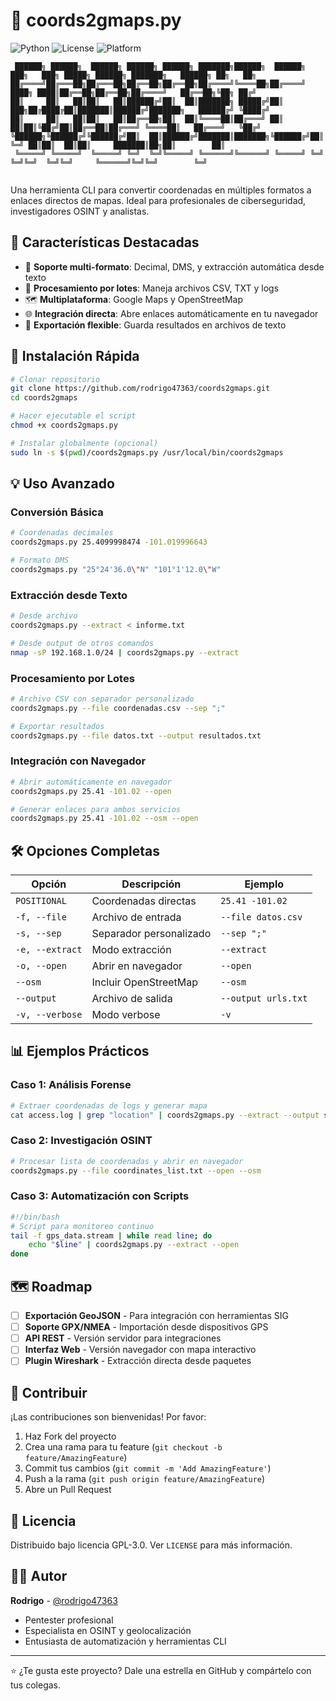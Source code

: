 # 📍 coords2gmaps.py

![Python](https://img.shields.io/badge/python-3.8%2B-blue)
![License](https://img.shields.io/badge/license-GPL--3.0-green)
![Platform](https://img.shields.io/badge/platform-Linux%20%7C%20Windows%20%7C%20macOS-lightgrey)

```
 ██████╗ ██████╗  ██████╗ ██████╗ ██████╗ ███████╗██████╗  ██████╗ ███╗   ███╗ █████╗ ██████╗ ███████╗   ██████╗ ██╗   ██╗
██╔════╝██╔═══██╗██╔═══██╗██╔══██╗██╔══██╗██╔════╝╚════██╗██╔════╝ ████╗ ████║██╔══██╗██╔══██╗██╔════╝   ██╔══██╗╚██╗ ██╔╝
██║     ██║   ██║██║   ██║██████╔╝██║  ██║███████╗ █████╔╝██║  ███╗██╔████╔██║███████║██████╔╝███████╗   ██████╔╝ ╚████╔╝ 
██║     ██║   ██║██║   ██║██╔══██╗██║  ██║╚════██║██╔═══╝ ██║   ██║██║╚██╔╝██║██╔══██║██╔═══╝ ╚════██║   ██╔═══╝   ╚██╔╝  
╚██████╗╚██████╔╝╚██████╔╝██║  ██║██████╔╝███████║███████╗╚██████╔╝██║ ╚═╝ ██║██║  ██║██║     ███████║██╗██║        ██║   
 ╚═════╝ ╚═════╝  ╚═════╝ ╚═╝  ╚═╝╚═════╝ ╚══════╝╚══════╝ ╚═════╝ ╚═╝     ╚═╝╚═╝  ╚═╝╚═╝     ╚══════╝╚═╝╚═╝        ╚═╝   
                                                                                                                          
```

Una herramienta CLI para convertir coordenadas en múltiples formatos a enlaces directos de mapas. Ideal para profesionales de ciberseguridad, investigadores OSINT y analistas.

## 🌟 Características Destacadas

- 🎯 **Soporte multi-formato**: Decimal, DMS, y extracción automática desde texto
- 📁 **Procesamiento por lotes**: Maneja archivos CSV, TXT y logs
- 🗺️ **Multiplataforma**: Google Maps y OpenStreetMap
- 🌐 **Integración directa**: Abre enlaces automáticamente en tu navegador
- 💾 **Exportación flexible**: Guarda resultados en archivos de texto

## 🚀 Instalación Rápida

```bash
# Clonar repositorio
git clone https://github.com/rodrigo47363/coords2gmaps.git
cd coords2gmaps

# Hacer ejecutable el script
chmod +x coords2gmaps.py

# Instalar globalmente (opcional)
sudo ln -s $(pwd)/coords2gmaps.py /usr/local/bin/coords2gmaps
```

## 💡 Uso Avanzado

### Conversión Básica
```bash
# Coordenadas decimales
coords2gmaps.py 25.4099998474 -101.019996643

# Formato DMS
coords2gmaps.py "25°24'36.0\"N" "101°1'12.0\"W"
```

### Extracción desde Texto
```bash
# Desde archivo
coords2gmaps.py --extract < informe.txt

# Desde output de otros comandos
nmap -sP 192.168.1.0/24 | coords2gmaps.py --extract
```

### Procesamiento por Lotes
```bash
# Archivo CSV con separador personalizado
coords2gmaps.py --file coordenadas.csv --sep ";"

# Exportar resultados
coords2gmaps.py --file datos.txt --output resultados.txt
```

### Integración con Navegador
```bash
# Abrir automáticamente en navegador
coords2gmaps.py 25.41 -101.02 --open

# Generar enlaces para ambos servicios
coords2gmaps.py 25.41 -101.02 --osm --open
```

## 🛠️ Opciones Completas

| Opción | Descripción | Ejemplo |
|--------|-------------|---------|
| `POSITIONAL` | Coordenadas directas | `25.41 -101.02` |
| `-f, --file` | Archivo de entrada | `--file datos.csv` |
| `-s, --sep` | Separador personalizado | `--sep ";"` |
| `-e, --extract` | Modo extracción | `--extract` |
| `-o, --open` | Abrir en navegador | `--open` |
| `--osm` | Incluir OpenStreetMap | `--osm` |
| `--output` | Archivo de salida | `--output urls.txt` |
| `-v, --verbose` | Modo verbose | `-v` |

## 📊 Ejemplos Prácticos

### Caso 1: Análisis Forense
```bash
# Extraer coordenadas de logs y generar mapa
cat access.log | grep "location" | coords2gmaps.py --extract --output suspicious_locations.txt
```

### Caso 2: Investigación OSINT
```bash
# Procesar lista de coordenadas y abrir en navegador
coords2gmaps.py --file coordinates_list.txt --open --osm
```

### Caso 3: Automatización con Scripts
```bash
#!/bin/bash
# Script para monitoreo continuo
tail -f gps_data.stream | while read line; do
    echo "$line" | coords2gmaps.py --extract --open
done
```

## 🗺️ Roadmap

- [ ] **Exportación GeoJSON** - Para integración con herramientas SIG
- [ ] **Soporte GPX/NMEA** - Importación desde dispositivos GPS
- [ ] **API REST** - Versión servidor para integraciones
- [ ] **Interfaz Web** - Versión navegador con mapa interactivo
- [ ] **Plugin Wireshark** - Extracción directa desde paquetes

## 🤝 Contribuir

¡Las contribuciones son bienvenidas! Por favor:

1. Haz Fork del proyecto
2. Crea una rama para tu feature (`git checkout -b feature/AmazingFeature`)
3. Commit tus cambios (`git commit -m 'Add AmazingFeature'`)
4. Push a la rama (`git push origin feature/AmazingFeature`)
5. Abre un Pull Request

## 📜 Licencia

Distribuido bajo licencia GPL-3.0. Ver `LICENSE` para más información.

## 👨‍💻 Autor

**Rodrigo** - [@rodrigo47363](https://github.com/rodrigo47363)

- Pentester profesional
- Especialista en OSINT y geolocalización
- Entusiasta de automatización y herramientas CLI

---

⭐ ¿Te gusta este proyecto? Dale una estrella en GitHub y compártelo con tus colegas.
